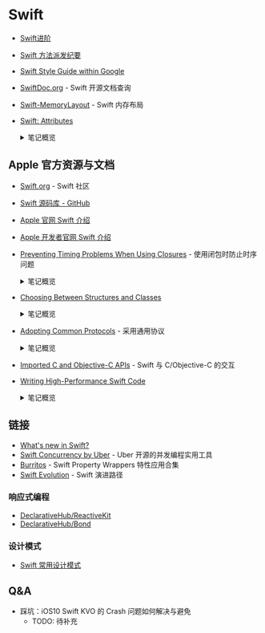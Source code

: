 # Swift

- [Swift进阶](./advanced-swift.md)
- [Swift 方法派发纪要](./programming-languages/swift/swift-method-dispatch-notes.md)
- [Swift Style Guide within Google](https://google.github.io/swift/)
- [SwiftDoc.org](https://swiftdoc.org/) - Swift 开源文档查询
- [Swift-MemoryLayout](https://github.com/TannerJin/Swift-MemoryLayout) - Swift 内存布局
- [Swift: Attributes](https://docs.swift.org/swift-book/ReferenceManual/Attributes.html)
  <details>
    <summary>笔记概览</summary>
    
    - Declaration Attributes
      - available
      - discardableResult
      - dynamicCallable
      - dynamicMemberLookup
      - frozen
      - GKInspectable
      - inlinable
      - main
      - nonobjc
      - NSApplicationMain
      - NSCopying
      - NSManaged
      - objc
      - objcMembers
      - propertyWrapper
      - requires_stored_property_inits
      - testable
      - UIApplicationMain
      - usableFromInline
      - warn_unqualified_access
      - Declaration Attributes Used by Interface Builder
    - Type Attributes
      - autoclosure
      - convention
      - escaping
    - Switch Case Attributes
      - unknown
  </details>

## Apple 官方资源与文档

- [Swift.org](https://swift.org/) - Swift 社区
- [Swift 源码库 - GitHub](https://github.com/apple/swift)
- [Apple 官网 Swift 介绍](https://www.apple.com.cn/swift/)
- [Apple 开发者官网 Swift 介绍](https://developer.apple.com/swift/)

- [Preventing Timing Problems When Using Closures](https://developer.apple.com/documentation/swift/preventing_timing_problems_when_using_closures) - 使用闭包时防止时序问题

  <details>
    <summary>笔记概览</summary>

    - 了解同步和异步调用的结果（`@escaping` ?)
    - 不要在多次调用的闭包中编写进行一次性更改的代码（e.g: `FileHandle.close`)
    - 不要将关键代码置于可能不被调用的闭包中

  </details>

- [Choosing Between Structures and Classes](https://developer.apple.com/documentation/swift/choosing_between_structures_and_classes)

  <details>
    <summary>笔记概览</summary>

    - Use structures by default.
    - Use classes when you need Objective-C interoperability.
    - Use classes when you need to control the identity of the data you're modeling.
    - Use structures along with protocols to adopt behavior by sharing implementations.

  </details>

- [Adopting Common Protocols](https://developer.apple.com/documentation/swift/adopting_common_protocols) - 采用通用协议

  <details>
    <summary>笔记概览</summary>

    - Conform Automatically to Equatable and Hashable
    - Conform Manually to Equatable and Hashable
      - Use All Significant Properties for Equatable and Hashable
    - Customize NSObject Subclass Behavior
        > If you override one of these declarations, you must also override the other to maintain that guarantee.
    
    > ⚠️ Important
    > 
    > Always use the same properties in both your == and hash(into:) methods. 
    > Using different groups of properties in the two methods can lead to unexpected behavior or performance when using your custom type in sets and dictionaries.

  </details>

- [Imported C and Objective-C APIs](https://developer.apple.com/documentation/swift/imported_c_and_objective-c_apis) - Swift 与 C/Objective-C 的交互

- [Writing High-Performance Swift Code](https://github.com/apple/swift/blob/main/docs/OptimizationTips.rst)

  <details>
    <summary>笔记概览</summary>
    - 开启编译优化选项: `-Onone` `-O` `-Osize`
    - 开启 WMO 编译选项：`-whole-module-optimization`
    - 减少动态派发：`final` `private/fileprivate` `internal`
    - 高效使用容器集合类型: `ContiguousArray`、尽可能修改原容器对象、在集合中使用值类型（「深拷贝耗能的大对象」除外）
    - 非溢出封装计算操作：`&+`, `&-`, `&*`
    - 范型的声明和使用在同一个模块内，以便编译时特化
    - 深拷贝耗性能的值类型采用`须时拷贝`语义封装。[Code](https://gist.github.com/Binlogo/533e357c8ea6260e4c2b2e786dc522d4)
    - 仅供类对象实现的协议显式标注：AnyObject
    - 非逃逸闭包采用参数传递，避免上下文捕获
  </details>

## 链接

- [What's new in Swift?](https://www.whatsnewinswift.com/)
- [Swift Concurrency by Uber](https://github.com/uber/swift-concurrency) - Uber 开源的并发编程实用工具
- [Burritos](https://github.com/guillermomuntaner/Burritos) - Swift Property Wrappers 特性应用合集
- [Swift Evolution](https://apple.github.io/swift-evolution/) - Swift 演进路径

### 响应式编程

- [DeclarativeHub/ReactiveKit](https://github.com/DeclarativeHub/ReactiveKit)
- [DeclarativeHub/Bond](https://github.com/DeclarativeHub/Bond)

### 设计模式

- [Swift 常用设计模式](https://refactoringguru.cn/design-patterns/swift)

## Q&A

- 踩坑：iOS10 Swift KVO 的 Crash 问题如何解决与避免
  - TODO: 待补充